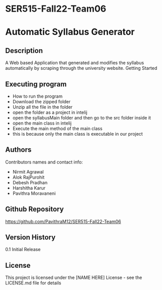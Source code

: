 # SER515-Fall22-Team06


# Automatic Syllabus Generator

## Description
A Web based Application that generated and modifies the syllabus automatically by scraping through the university website.
Getting Started

## Executing program

* How to run the program
* Download the zipped folder
* Unzip all the file in the folder
* open the folder as a project in intelij
* open the syllabusMain folder and then go to the src folder inside it
* open the main class in intelij
* Execute the main method of the main class 
* this is because only the main class is executable in our project

## Authors

Contributors names and contact info:

- Nirmit Agrawal
- Alok RajPurohit 
- Debesh Pradhan
- Harshitha Karur 
- Pavithra Moravaneni 

## Github Repository

https://github.com/PavithraM12/SER515-Fall22-Team06

## Version History

0.1
Initial Release

## License
This project is licensed under the [NAME HERE] License - see the LICENSE.md file for details
